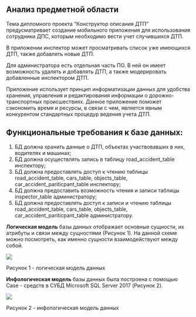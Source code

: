## Анализ предметной области
Тема дипломного проекта “Конструктор описания ДТП” предусматривает создание мобильного приложения для использования сотрудники ДПС, которым необходимо вести учет случившихся ДТП.

В приложении инспектор может просматривать список уже имеющихся ДТП, также добавлять новые ДТП.

Для администратора есть отдельная часть ПО. В ней он имеет возможность удалять и добавлять ДТП, а также модерировать добавленные инспектором ДТП.

Приложение использует принцип информатизации данных для удобства хранения, управления и редактирования информации о дорожно-транспортных происшествиях. Данное приложение поможет сэкономить время и ресурсы, в связи с чем, является явным конкурентом стандартных процедур ведения учета ДТП.

## Функциональные требования к базе данных:
1. БД должна хранить данные о ДТП, объектах участвовавших в них, водителях и машинах;
2. БД должна осуществлять запись в таблицу road_accident_table инспектору;
3. БД должна предоставлять доступ к чтению таблицы road_accident_table, cars_table, objects_table, car_accident_pariticpant_table инспектору;
4. БД должна предоставить возможность чтения и записи таблицы inspector_table администратору;
5. БД должна предоставлять доступ к записи и чтению таблицы road_accident_table, cars_table, objects_table, car_accident_pariticpant_table администратору.

**Логическая модель** базы данных отображает основные сущности, их атрибуты и связи между сущностями (Рисунок 1). На данной схеме можно посмотреть, как именно сущности взаимодействуют между собой.

![](https://cdn3.savepice.ru/uploads/2021/4/13/0aaab3df68e1b10da03dcefd636a8685-full.jpg)

Рисунок 1 - логическая модель данных

**Инфологическая модель** базы данных была построена с помощью Case - средств в СУБД Microsoft SQL Server 2017 (Рисунок 2).

![](https://cdn3.savepice.ru/uploads/2021/4/13/f8739fc159a5205fce7935a0bb302774-full.jpg)

Рисунок 2 - инфологическая модель данных

